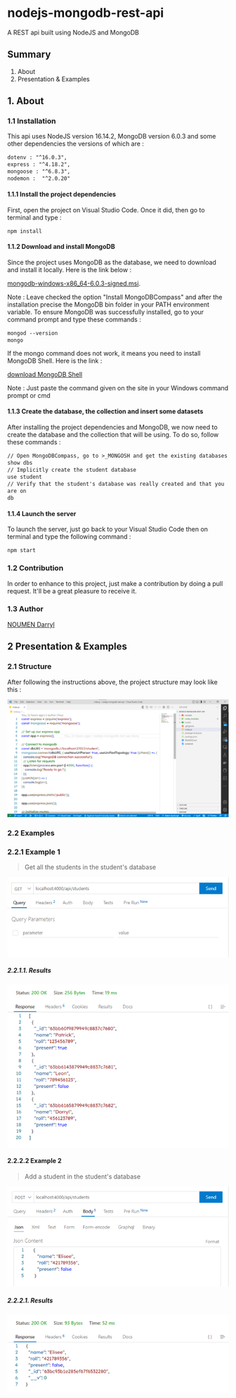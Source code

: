 # nodejs-mongodb-rest-api
A REST api built using NodeJS and MongoDB

## Summary
1. About
2. Presentation & Examples

## 1. About
### 1.1 Installation
This api uses NodeJS version 16.14.2, MongoDB version 6.0.3 and some other dependencies the versions of which are :
```dependencies
dotenv : "^16.0.3",
express : "^4.18.2",
mongoose : "^6.8.3",
nodemon :  "^2.0.20"
```
#### 1.1.1 Install the project dependencies
First, open the project on Visual Studio Code. Once it did, then go to terminal and type :
```dependencies
npm install
```

#### 1.1.2 Download and install MongoDB
Since the project uses MongoDB as the database, we need to download and install it locally. Here is the link below :

[mongodb-windows-x86_64-6.0.3-signed.msi](https://www.mongodb.com/download-center/community/releases).

Note : Leave checked the option "Install MongoDBCompass" and after the installation precise the MongoDB bin folder in your PATH environment variable. 
To ensure MongoDB was successfully installed, go to your command prompt and type these commands :
```mongodb
mongod --version
mongo
``` 
If the mongo command does not work, it means you need to install MongoDB Shell. Here is the link :

[download MongoDB Shell](https://winget.run/pkg/MongoDB/Shell)

Note : Just paste the command given on the site in your Windows command prompt or cmd

#### 1.1.3 Create the database, the collection and insert some datasets
After installing the project dependencies and MongoDB, we now need to create the database and the collection that will be using. To do so, follow these commands :
```mongodb
// Open MongoDBCompass, go to >_MONGOSH and get the existing databases
show dbs
// Implicitly create the student database
use student
// Verify that the student's database was really created and that you are on
db
```

#### 1.1.4 Launch the server
To launch the server, just go back to your Visual Studio Code then on terminal and type the following command :
```nodejs
npm start
```
### 1.2 Contribution
In order to enhance to this project, just make a contribution by doing a pull request. It'll be a great pleasure to receive it.
### 1.3 Author
[NOUMEN Darryl](https://www.linkedin.com/in/darryl-noumen-941213255/)

## 2 Presentation & Examples
### 2.1 Structure
After following the instructions above, the project structure may look like this :

![project_structure](img/project-structure.png)

### 2.2 Examples
### 2.2.1 Example 1
> Get all the students in the student's database

![get_request](img/get-request.png)

##### 2.2.1.1. Results

![get_result](img/get-result.png)

#### 2.2.2.2 Example 2
> Add a student in the student's database

![post_request](img/post-request.png)

##### 2.2.2.1. Results
![post_result](img/post-result.png)
